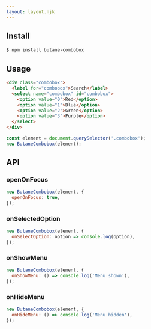 ```yaml
---
layout: layout.njk
---
```


## Install

```bash
$ npm install butane-combobox
```

## Usage

```html
<div class="combobox">
  <label for="combobox">Search</label>
  <select name="combobox" id="combobox">
    <option value="0">Red</option>
    <option value="1">Blue</option>
    <option value="2">Green</option>
    <option value="3">Purple</option>
  </select>
</div>
```

```js
const element = document.querySelector('.combobox');
new ButaneCombobox(element);
```

## API

### openOnFocus

```js
new ButaneCombobox(element, {
  openOnFocus: true,
});
```

### onSelectedOption

```js
new ButaneCombobox(element, {
  onSelectOption: option => console.log(option),
});
```

### onShowMenu

```js
new ButaneCombobox(element, {
  onShowMenu: () => console.log('Menu shown'),
});
```

### onHideMenu

```js
new ButaneCombobox(element, {
  onHideMenu: () => console.log('Menu hidden'),
});
```
